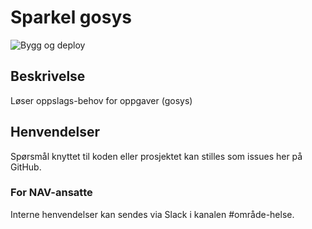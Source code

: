 # Sparkel gosys
![Bygg og deploy](https://github.com/navikt/helse-sparkel-gosys/workflows/Bygg%20og%20deploy/badge.svg)

## Beskrivelse
Løser oppslags-behov for oppgaver (gosys)

## Henvendelser
Spørsmål knyttet til koden eller prosjektet kan stilles som issues her på GitHub.

### For NAV-ansatte
Interne henvendelser kan sendes via Slack i kanalen #område-helse.
